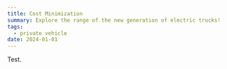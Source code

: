 ```yaml
---
title: Cost Minimization
summary: Explore the range of the new generation of electric trucks!
tags:
  - private vehicle
date: 2024-01-01
---
```

<div style="text-align: justify;">
Test.
</div>
